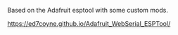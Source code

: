 Based on the Adafruit esptool with some custom mods.

 https://ed7coyne.github.io/Adafruit_WebSerial_ESPTool/
